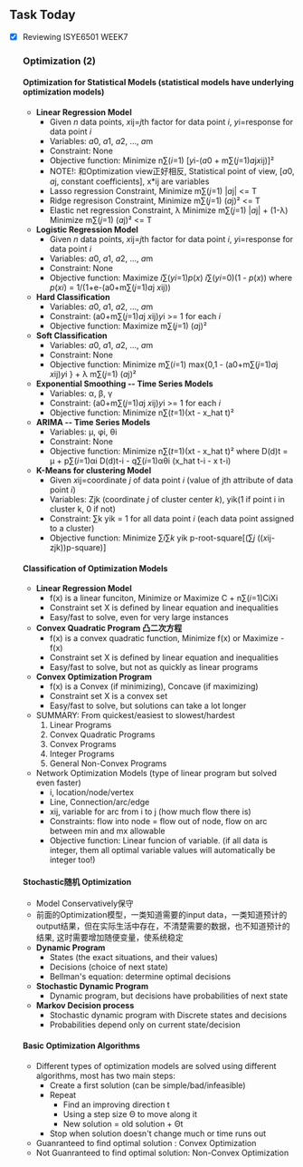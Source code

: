 ## Task Today ##

- [x] Reviewing ISYE6501 WEEK7 
   ### Optimization (2) 
   #### Optimization for Statistical Models (statistical models have underlying optimization models)
     - <b>Linear Regression Model</b>
       - Given *n* data points, *x*ij=*j*th factor for data point *i*, *y*i=response for data point *i*
       - Variables: *a*0, *a*1, *a*2, ..., *a*m
       - Constraint: None
       - Objective function: Minimize n∑(*i*=1) [*y*i-(*a*0 + m∑(*j*=1)*a*j*x*ij)]²
       - NOTE!: 和Optimization view正好相反, Statistical point of view, [*a*0, *a*j, constant coefficients], x*ij are variables 
       - Lasso regression Constraint,  Minimize m∑(*j*=1) |*a*j| <= T
       - Ridge regresison Constraint,  Minimize m∑(*j*=1) (*a*j)² <= T
       - Elastic net regression Constraint,  λ Minimize m∑(*j*=1) |*a*j| + (1-λ) Minimize m∑(*j*=1) (*a*j)² <= T
     - <b>Logistic Regression Model</b>
       - Given *n* data points, *x*ij=*j*th factor for data point *i*, *y*i=response for data point *i*
       - Variables: *a*0, *a*1, *a*2, ..., *a*m
       - Constraint: None
       - Objective function: Maximize *i*∑(*yi*=1)*p*(*x*) *i*∑(*yi*=0)(1 - *p*(*x*)) where *p*(*xi*) = 1/(1+e-(a0+m∑(*j*=1)*a*j *x*ij)) 
     - <b>Hard Classification</b>
       - Variables: *a*0, *a*1, *a*2, ..., *a*m
       - Constraint: (a0+m∑(*j*=1)*a*j *x*ij)*y*i >= 1 for each *i*
       - Objective function: Maximize m∑(*j*=1) (*a*j)²
     - <b>Soft Classification</b>
       - Variables: *a*0, *a*1, *a*2, ..., *a*m
       - Constraint: None
       - Objective function: Minimize m∑(*i*=1) max{0,1 - (a0+m∑(*j*=1)*a*j *x*ij)*y*i } + λ m∑(*j*=1) (*a*j)²
     - <b>Exponential Smoothing -- Time Series Models</b>
       - Variables: α, β, γ
       - Constraint: (a0+m∑(*j*=1)*a*j *x*ij)*y*i >= 1 for each *i*
       - Objective function: Minimize n∑(*t*=1)(xt - x_hat t)²
     - <b>ARIMA -- Time Series Models</b>
       - Variables: μ, φi, θi
       - Constraint: None
       - Objective function: Minimize n∑(*t*=1)(xt - x_hat t)² where D(d)t = μ + p∑(*i*=1)αi D(d)t-i - q∑(*i*=1)αθi (x_hat t-i - x t-i)
     - <b>K-Means for clustering Model</b>
       - Given *x*ij=coordinate *j* of data point *i* (value of jth attribute of data point *i*)
       - Variables: Zjk (coordinate *j* of cluster center *k*), yik(1 if point i in cluster k, 0 if not)
       - Constraint: ∑k yik = 1 for all data point *i* (each data point assigned to a cluster)
       - Objective function: Minimize ∑*i*∑*k* yik p-root-square[(∑*j* ((*x*ij-zjk))p-square)]
   #### Classification of Optimization Models
     - <b>Linear Regression Model</b>
       - f(x) is a linear funciton, Minimize or Maximize C + n∑(*i*=1)CiXi
       - Constraint set X is defined by linear equation and inequalities
       - Easy/fast to solve, even for very large instances
     - <b>Convex Quadratic Program 凸二次方程</b>
       - f(x) is a convex quadratic function, Minimize f(x) or Maximize -f(x)
       - Constraint set X is defined by linear equation and inequalities
       - Easy/fast to solve, but not as quickly as linear programs
     - <b>Convex Optimization Program</b>
       - f(x) is a Convex (if minimizing), Concave (if maximizing)
       - Constraint set X is a convex set
       - Easy/fast to solve, but solutions can take a lot longer
     - SUMMARY: From quickest/easiest to slowest/hardest
         1. Linear Programs
         2. Convex Quadratic Programs
         3. Convex Programs
         4. Integer Programs
         5. General Non-Convex Programs
     - Network Optimization Models (type of linear program but solved even faster)
       - i, location/node/vertex
       - Line, Connection/arc/edge
       - xij, variable for arc from i to j (how much flow there is)
       - Constraints: flow into node = flow out of node, flow on arc between min and mx allowable
       - Objective function: Linear funcion of variable. (if all data is integer, them all optimal variable values will automatically be integer too!) 
   #### Stochastic随机 Optimization
     - Model Conservatively保守
     - 前面的Optimization模型，一类知道需要的input data，一类知道预计的output结果，但在实际生活中存在，不清楚需要的数据，也不知道预计的结果, 这时需要增加随便变量，使系统稳定
     - <b>Dynamic Program</b>
       - States (the exact situations, and their values)
       - Decisions (choice of next state)
       - Bellman's equation: determine optimal decisions
     - <b>Stochastic Dynamic Program</b>
       - Dynamic program, but decisions have probabilities of next state
     - <b>Markov Decision process</b>
       - Stochastic dynamic program with Discrete states and decisions
       - Probabilities depend only on current state/decision
   #### Basic Optimization Algorithms
     - Different types of optimization models are solved using different algorithms, most has two main steps:
       - Create a first solution (can be simple/bad/infeasible)
       - Repeat
         - Find an improving direction t
         - Using a step size Θ to move along it
         - New solution = old solution + Θt
       - Stop when solution doesn't change much or time runs out
     - Guanranteed to find optimal solution : Convex Optimization
     - Not Guanranteed to find optimal solution: Non-Convex Optimization 

